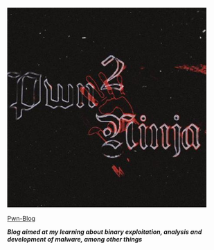 ![1](/assets/img/icon.jpeg)

[Pwn-Blog](https://pwn2ninj4.github.io)


***Blog aimed at my learning about binary exploitation, analysis and development of malware, among other things***

